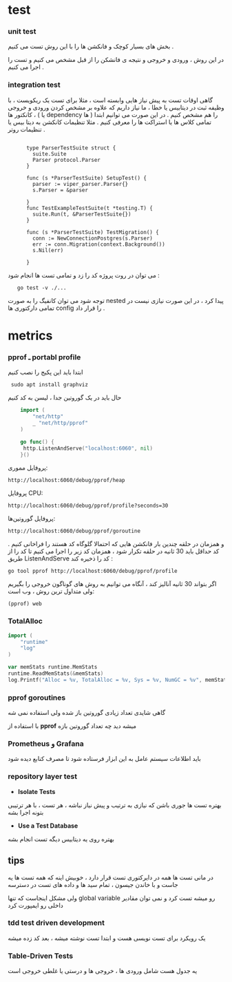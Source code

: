 #  test


### unit test

بخش های بسیار کوچک و فانکشن ها را با این روش تست می کنیم .

در این روش ، ورودی و خروجی و نتیجه ی فانشکن را از قبل مشخص می کنیم و تست را اجرا می کنیم .

### integration test

گاهی اوقات تست به پیش نیاز هایی وابسته است ، مثلا برای تست یک ریکویست ، با وظیفه ثبت در دیتابیس یا خطا ، ما نیاز داریم که علاوه بر مشخص کردن ورودی و خروجی ، کانکتور ها ( یا dependency ها ) را هم مشخص کنیم . در این صورت می توانیم ابتدا تمامی کلاس ها یا استراکت ها را معرفی کنیم . مثلا تنظیمات کانکشن به دیتا بیس یا تنظیمات روتر . 
```
 
      type ParserTestSuite struct {
        suite.Suite
        Parser protocol.Parser
      }

      func (s *ParserTestSuite) SetupTest() {
        parser := viper_parser.Parser{}
        s.Parser = &parser

      }
      func TestExampleTestSuite(t *testing.T) {
        suite.Run(t, &ParserTestSuite{})
      }

      func (s *ParserTestSuite) TestMigration() {
        conn := NewConnectionPostgres(s.Parser)
        err := conn.Migration(context.Background())
        s.Nil(err)

      }

```

می توان در روت پروژه کد را زد و تمامی تست ها انجام شود : 
```
   go test -v ./... 
```

توجه شود می توان کانفیگ را به صورت nested پیدا کرد ، در این صورت نیازی نیست در تمامی دارکتوری ها config  را قرار داد .

# metrics

### pprof ـ portabl profile 
ابتدا باید این پکیج را نصب کنیم
   
  `  sudo apt install graphviz `
   
حال باید در یک گوروتین جدا ، لیسن به کد کنیم 

```go
    import (
    	"net/http"
    	_ "net/http/pprof"
    )

    go func() {
     http.ListenAndServe("localhost:6060", nil)
    }()

```    

پروفایل مموری: 

`http://localhost:6060/debug/pprof/heap`

پروفایل CPU:

 `http://localhost:6060/debug/pprof/profile?seconds=30`

پروفایل گوروتین‌ها: 

`http://localhost:6060/debug/pprof/goroutine`



و همزمان در حلقه چندین بار فانکشن هایی که احتمالا گلوگاه کد هستند را فراخانی کنیم . کد حداقل باید 30 ثانیه در حلقه تکرار شود ، همزمان کد زیر را اجرا می کنیم تا کد را از طریق ListenAndServe کد را ذخیره کند :

`go tool pprof http://localhost:6060/debug/pprof/profile`

اگر بتواند 30 ثانیه آنالیز کند ، آنگاه می توانیم به روش های گوناگون خروجی را بگیریم ولی متداول ترین روش ، وب است:

    (pprof) web


### TotalAlloc


```go
import (
    "runtime"
    "log"
)

var memStats runtime.MemStats
runtime.ReadMemStats(&memStats)
log.Printf("Alloc = %v, TotalAlloc = %v, Sys = %v, NumGC = %v", memStats.Alloc, memStats.TotalAlloc, memStats.Sys, memStats.NumGC)
```

### pprof goroutines

گاهی شایدی تعداد زیادی گوروتین باز شده ولی استفاده نمی شه

با استفاده از **pprof** میشه دید چه تعداد گوروتین بازه

### Prometheus و Grafana

باید اطلاعات سیستم عامل به این ابزار فرستاده شود تا مصرف کنابع دیده شود

### repository layer test

+ **Isolate Tests**

بهتره تست ها جوری باشن که نیازی به ترتیب و پیش نیاز نباشه ، هر تست ، با هر ترتیبی بتونه اجرا بشه

+ **Use a Test Database**

بهتره روی یه دیتابیس دیگه تست انجام بشه


## tips

در مانی تست ها همه در دایرکتوری تست قرار دارد  ، خوبیش اینه که همه تست ها یه جاست و با خاندن جیسون ، تمام سید ها و داده های تست در دسترسه

ولی مشکل اینجاست که تنها global variable رو میشه تست کرد و نمی توان مقادیر داخلی رو ایمپورت کرد

### **tdd** test driven development

یک رویکرد برای تست نویسی هست و ابتدا تست نوشته میشه ، بعد کد زده میشه

### Table-Driven Tests

یه جدول هست شامل ورودی ها ، خروجی ها و درستی یا غلطی خروجی است

